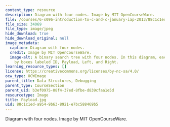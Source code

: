 ```yaml
---
content_type: resource
description: Diagram with four nodes. Image by MIT OpenCourseWare.
file: /courses/6-s096-introduction-to-c-and-c-january-iap-2013/88c1c1eda9549b638921e7bc588469b5_Payload.jpg
file_size: 34069
file_type: image/jpeg
hide_download: true
hide_download_original: null
image_metadata:
  caption: Diagram with four nodes.
  credit: Image by MIT OpenCourseWare.
  image-alt: A binary search tree with four nodes. In this diagram, each node is represented
    by boxes labeled ID, Payload, Left, and Right.
learning_resource_types: []
license: https://creativecommons.org/licenses/by-nc-sa/4.0/
ocw_type: OCWImage
parent_title: Data Structures, Debugging
parent_type: CourseSection
parent_uid: b3ef0975-08f4-37ed-8fbe-d839cfaa1e5d
resourcetype: Image
title: Payload.jpg
uid: 88c1c1ed-a954-9b63-8921-e7bc588469b5
---
```

Diagram with four nodes. Image by MIT OpenCourseWare.